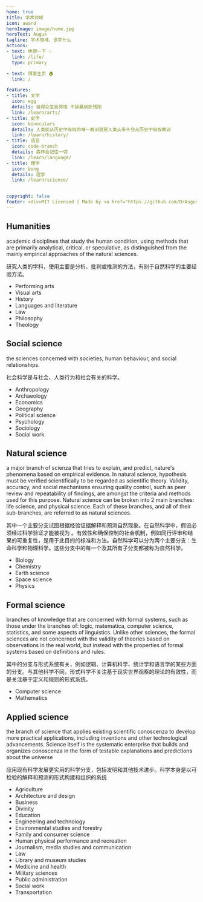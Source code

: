 ```yaml
---
home: true
title: 学术领域
icon: award
heroImage: image/home.jpg
heroText: Augus
tagline: 学术领域，该学什么
actions:
- text: 休憩一下 💡
  link: /life/
  type: primary

- text: 博客主页 🏠
  link: /

features:
- title: 文学
  icon: egg
  details: 但得众生皆得饱 不辞羸病卧残阳
  link: /learn/arts/
- title: 史学
  icon: binoculars
  details: 人类能从历史中吸取的唯一教训就是人类从来不会从历史中吸取教训
  link: /learn/history/
- title: 语言
  icon: code-branch
  details: 森林会记住一切
  link: /learn/language/
- title: 理学
  icon: bong
  details: 理学
  link: /learn/science/


copyright: false
footer: <div>MIT Licensed | Made by <a href="https://github.com/DrAugus/" target="_blank">DrAugus</a></div><div>This page was generated by <a href="https://pages.github.com/" target="_blank">GitHub Pages</a>.</div>
---
```





## Humanities

academic disciplines that study the human condition, using methods that are primarily analytical, critical, or speculative, as distinguished from the mainly empirical approaches of the natural sciences.

研究人类的学科，使用主要是分析、批判或推测的方法，有别于自然科学的主要经验方法。

- Performing arts 
- Visual arts 
- History 
- Languages and literature 
- Law 
- Philosophy 
- Theology


## Social science

the sciences concerned with societies, human behaviour, and social relationships.

社会科学是与社会、人类行为和社会有关的科学。

- Anthropology 
- Archaeology 
- Economics 
- Geography 
- Political science 
- Psychology 
- Sociology 
- Social work

## Natural science

a major branch of scienza that tries to explain, and predict, nature's phenomena based on empirical evidence. In natural science, hypothesis must be verified scientifically to be regarded as scientific theory.  Validity, accuracy, and social mechanisms ensuring quality control, such as peer review and repeatability of findings, are amongst the criteria and methods used for this purpose. Natural science can be broken into 2 main branches: life science, and physical science. Each of these branches, and all of their sub-branches, are referred to as natural sciences.

其中一个主要分支试图根据经验证据解释和预测自然现象。在自然科学中，假设必须经过科学验证才能被视为 。有效性和确保控制的社会机制，例如同行评审和结果的可重复性，是用于此目的的标准和方法。自然科学可以分为两个主要分支：生命科学和物理科学。这些分支中的每一个及其所有子分支都被称为自然科学。

- Biology 
- Chemistry 
- Earth science 
- Space science 
- Physics

## Formal science

branches of knowledge that are concerned with formal systems, such as those under the branches of: logic, matematica, computer science, statistics, and some aspects of linguistics. Unlike other sciences, the formal sciences are not concerned with the validity of theories based on observations in the real world, but instead with the properties of formal systems based on definitions and rules.

其中的分支与形式系统有关，例如逻辑、计算机科学、统计学和语言学的某些方面的分支。与其他科学不同，形式科学不关注基于现实世界观察的理论的有效性，而是关注基于定义和规则的形式系统。

- Computer science 
- Mathematics

## Applied science

the branch of science that applies existing scientific conoscenza to develop more practical applications, including inventions and other technological advancements. Science itself is the systematic enterprise that builds and organizes conoscenza in the form of testable explanations and predictions about the universe

应用现有科学发展更实用的科学分支，包括发明和其他技术进步。科学本身是以可检验的解释和预测的形式构建和组织的系统

- Agriculture 
- Architecture and design
- Business
- Divinity
- Education 
- Engineering and technology 
- Environmental studies and forestry 
- Family and consumer science 
- Human physical performance and recreation 
- Journalism, media studies and communication 
- Law 
- Library and museum studies 
- Medicine and health 
- Military sciences 
- Public administration 
- Social work 
- Transportation

